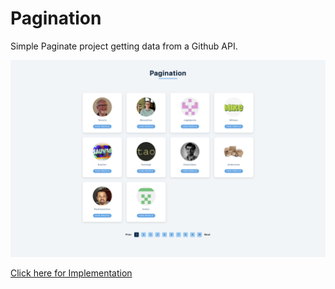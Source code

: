 # Pagination

Simple Paginate project getting data from a Github API. 

![Pagination](./thumbnail.png)

[Click here for Implementation](https://wda-react-projects-14-pagination.netlify.app/)

